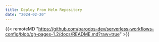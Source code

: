 ```yaml
---
title: Deploy From Helm Repository
date: "2024-02-20"
---
```


{{< remoteMD "https://github.com/parodos-dev/serverless-workflows-config/blob/gh-pages-1.2/docs/README.md?raw=true" >}}
